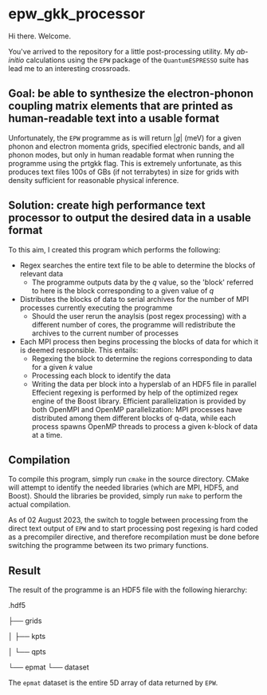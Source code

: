 # epw_gkk_processor

Hi there. Welcome.

You've arrived to the repository for a little post-processing utility. My *ab-initio* calculations using the `EPW` package of the `QuantumESPRESSO` suite has lead me to an interesting crossroads. 

## Goal: be able to synthesize the electron-phonon coupling matrix elements that are printed as human-readable text into a usable format

Unfortunately, the `EPW` programme as is will return $|g|$ (meV) for a given phonon and electron momenta grids, specified electronic bands, and all phonon modes, but only in human readable format when
running the programme using the prtgkk flag. This is extremely unfortunate, as this produces text files 100s of GBs (if not terrabytes) in size for grids with density sufficient
for reasonable physical inference. 

## Solution: create high performance text processor to output the desired data in a usable format


To this aim, I created this program which performs the following:

- Regex searches the entire text file to be able to determine the blocks of relevant data
     - The programme outputs data by the $q$ value, so the 'block' referred to here is the block corresponding to a given value of $q$
- Distributes the blocks of data to serial archives for the number of MPI processes currently executing the programme
     - Should the user rerun the anaylsis (post regex processing) with a different number of cores, the programme will redistribute the archives to the current number of processes
- Each MPI process then begins processing the blocks of data for which it is deemed responsible. This entails:
     - Regexing the block to determine the regions corresponding to data for a given $k$ value
     - Processing each block to identify the data
     - Writing the data per block into a hyperslab of an HDF5 file in parallel
Effecient regexing is performed by help of the optimized regex engine of the Boost library. Efficient parallelization is provided by both OpenMPI and OpenMP parallelization: MPI processes have distributed among them different blocks of q-data, while each process spawns OpenMP threads to process a given k-block of data at a time.

## Compilation

To compile this program, simply run `cmake` in the source directory. CMake will attempt to identify the needed libraries (which are MPI, HDF5, and Boost). Should the libraries be provided, simply run `make` to perform the actual compilation.

As of 02 August 2023, the switch to toggle between processing from the direct text output of `EPW` and to start processing post regexing is hard coded as a precompiler directive, and therefore recompilation must be done before switching the programme between
its two primary functions.

## Result

The result of the programme is an HDF5 file with the following hierarchy:

<prefix>.hdf5

├── grids

│   ├── kpts

│   └── qpts

└── epmat
    └── dataset
    
The `epmat` dataset is the entire 5D array of data returned by `EPW`. 

